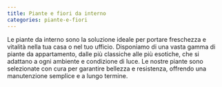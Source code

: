 ```yaml
---
title: Piante e fiori da interno
categories: piante-e-fiori
---
```

Le piante da interno sono la soluzione ideale per portare freschezza e vitalità nella tua casa o nel tuo ufficio. Disponiamo di una vasta gamma di piante da appartamento, dalle più classiche alle più esotiche, che si adattano a ogni ambiente e condizione di luce. Le nostre piante sono selezionate con cura per garantire bellezza e resistenza, offrendo una manutenzione semplice e a lungo termine.
